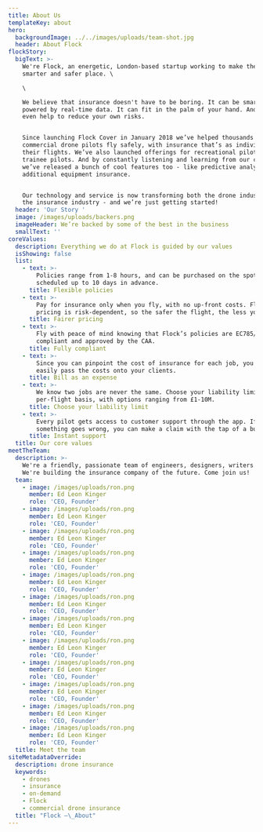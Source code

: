 ```yaml
---
title: About Us
templateKey: about
hero:
  backgroundImage: ../../images/uploads/team-shot.jpg
  header: About Flock
flockStory:
  bigText: >-
    We're Flock, an energetic, London-based startup working to make the world a
    smarter and safer place. \

    \

    We believe that insurance doesn't have to be boring. It can be smart, and
    powered by real-time data. It can fit in the palm of your hand. And it can
    even help to reduce your own risks.


    Since launching Flock Cover in January 2018 we’ve helped thousands of
    commercial drone pilots fly safely, with insurance that’s as individual as
    their flights. We’ve also launched offerings for recreational pilots and
    trainee pilots. And by constantly listening and learning from our customers,
    we’ve released a bunch of cool features too - like predictive analytics, and
    additional equipment insurance.


    Our technology and service is now transforming both the drone industry and
    the insurance industry - and we’re just getting started!
  header: 'Our Story '
  image: /images/uploads/backers.png
  imageHeader: We’re backed by some of the best in the business
  smallText: ''
coreValues:
  description: Everything we do at Flock is guided by our values
  isShowing: false
  list:
    - text: >-
        Policies range from 1-8 hours, and can be purchased on the spot, or
        scheduled up to 10 days in advance.
      title: Flexible policies
    - text: >-
        Pay for insurance only when you fly, with no up-front costs. Flock’s
        pricing is risk-dependent, so the safer the flight, the less you pay.
      title: Fairer pricing
    - text: >-
        Fly with peace of mind knowing that Flock’s policies are EC785/2004
        compliant and approved by the CAA.
      title: Fully compliant
    - text: >-
        Since you can pinpoint the cost of insurance for each job, you can
        easily pass the costs onto your clients.
      title: Bill as an expense
    - text: >-
        We know two jobs are never the same. Choose your liability limit on a
        per-flight basis, with options ranging from £1-10M.
      title: Choose your liability limit
    - text: >-
        Every pilot gets access to customer support through the app. If
        something goes wrong, you can make a claim with the tap of a button
      title: Instant support
  title: Our core values
meetTheTeam:
  description: >-
    We're a friendly, passionate team of engineers, designers, writers and more.
    We're building the insurance company of the future. Come join us!
  team:
    - image: /images/uploads/ron.png
      member: Ed Leon Kinger
      role: 'CEO, Founder'
    - image: /images/uploads/ron.png
      member: Ed Leon Kinger
      role: 'CEO, Founder'
    - image: /images/uploads/ron.png
      member: Ed Leon Kinger
      role: 'CEO, Founder'
    - image: /images/uploads/ron.png
      member: Ed Leon Kinger
      role: 'CEO, Founder'
    - image: /images/uploads/ron.png
      member: Ed Leon Kinger
      role: 'CEO, Founder'
    - image: /images/uploads/ron.png
      member: Ed Leon Kinger
      role: 'CEO, Founder'
    - image: /images/uploads/ron.png
      member: Ed Leon Kinger
      role: 'CEO, Founder'
    - image: /images/uploads/ron.png
      member: Ed Leon Kinger
      role: 'CEO, Founder'
    - image: /images/uploads/ron.png
      member: Ed Leon Kinger
      role: 'CEO, Founder'
    - image: /images/uploads/ron.png
      member: Ed Leon Kinger
      role: 'CEO, Founder'
    - image: /images/uploads/ron.png
      member: Ed Leon Kinger
      role: 'CEO, Founder'
    - image: /images/uploads/ron.png
      member: Ed Leon Kinger
      role: 'CEO, Founder'
  title: Meet the team
siteMetadataOverride:
  description: drone insurance
  keywords:
    - drones
    - insurance
    - on-demand
    - Flock
    - commercial drone insurance
  title: "Flock –\_About"
---
```


